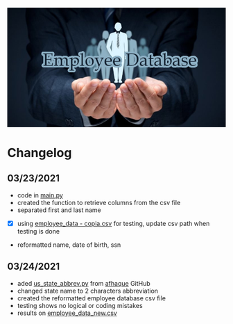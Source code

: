 ![Employee Database](Resources/header.jpg)

# Changelog

## **03/23/2021**

- code in [main.py](main.py)
- created the function to retrieve columns from the csv file
- separated first and last name
- [X] using [employee_data - copia.csv](Resources/employee_data%20-%20copia.csv) for testing, update csv path when testing is done
- reformatted name, date of birth, ssn

## **03/24/2021**
- aded [us_state_abbrev.py](us_state_abbrev.py) from [afhaque](https://gist.github.com/afhaque/29f0f4f37463c447770517a6c17d08f5) GitHub
- changed state name to 2 characters abbreviation
- created the reformatted employee database csv file
- testing shows no logical or coding mistakes
- results on [employee_data_new.csv](analysis/employee_data_new.csv)
